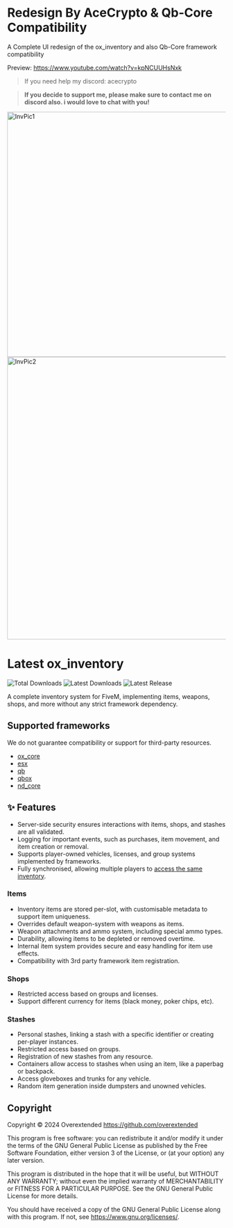 # Redesign By AceCrypto & Qb-Core Compatibility

A Complete UI redesign of the ox_inventory and also Qb-Core framework compatibility

Preview: https://www.youtube.com/watch?v=kpNCUUHsNxk

> If you need help my discord: acecrypto

> **If you decide to support me, please make sure to contact me on discord also. i would love to chat with you!**

<img width="1115" height="564" alt="InvPic1" src="https://github.com/user-attachments/assets/6f530c72-677d-409e-a6c8-22ddf495c560" />
<img width="1110" height="650" alt="InvPic2" src="https://github.com/user-attachments/assets/909ac001-d611-4119-945c-0be93fd8e770" />


# Latest ox_inventory

![Total Downloads](https://img.shields.io/github/downloads/Acecrypto8/ox_inventory-redesigned-v1/total?logo=github)
![Latest Downloads](https://img.shields.io/github/downloads/Acecrypto8/ox_inventory-redesigned-v1/latest/total?logo=github)
![Latest Release](https://img.shields.io/github/v/release/Acecrypto8/ox_inventory-redesigned-v1?logo=github)


A complete inventory system for FiveM, implementing items, weapons, shops, and more without any strict framework dependency.

## Supported frameworks

We do not guarantee compatibility or support for third-party resources.

- [ox_core](https://github.com/communityox/ox_core)
- [esx](https://github.com/esx-framework/esx_core)
- [qb](https://github.com/qbcore-framework/qb-core)
- [qbox](https://github.com/Qbox-project/qbx_core)
- [nd_core](https://github.com/ND-Framework/ND_Core)

## ✨ Features

- Server-side security ensures interactions with items, shops, and stashes are all validated.
- Logging for important events, such as purchases, item movement, and item creation or removal.
- Supports player-owned vehicles, licenses, and group systems implemented by frameworks.
- Fully synchronised, allowing multiple players to [access the same inventory](https://user-images.githubusercontent.com/65407488/230926091-c0033732-d293-48c9-9d62-6f6ae0a8a488.mp4).

### Items

- Inventory items are stored per-slot, with customisable metadata to support item uniqueness.
- Overrides default weapon-system with weapons as items.
- Weapon attachments and ammo system, including special ammo types.
- Durability, allowing items to be depleted or removed overtime.
- Internal item system provides secure and easy handling for item use effects.
- Compatibility with 3rd party framework item registration.

### Shops

- Restricted access based on groups and licenses.
- Support different currency for items (black money, poker chips, etc).

### Stashes

- Personal stashes, linking a stash with a specific identifier or creating per-player instances.
- Restricted access based on groups.
- Registration of new stashes from any resource.
- Containers allow access to stashes when using an item, like a paperbag or backpack.
- Access gloveboxes and trunks for any vehicle.
- Random item generation inside dumpsters and unowned vehicles.

## Copyright

Copyright © 2024 Overextended <https://github.com/overextended>

This program is free software: you can redistribute it and/or modify it under the terms of the GNU General Public License as published by the Free Software Foundation, either version 3 of the License, or (at your option) any later version.

This program is distributed in the hope that it will be useful, but WITHOUT ANY WARRANTY; without even the implied warranty of MERCHANTABILITY or FITNESS FOR A PARTICULAR PURPOSE. See the GNU General Public License for more details.

You should have received a copy of the GNU General Public License along with this program. If not, see <https://www.gnu.org/licenses/>.
